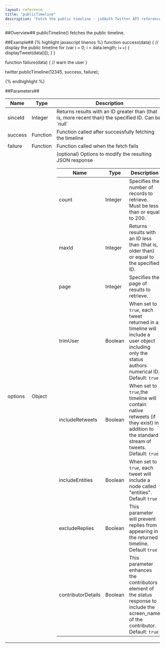 ```yaml
---
layout: reference
title: "publicTimeline"
description: "Fetch the public timeline - jsOAuth Twitter API reference"
---
```


##Overview##
publicTimeline() fetches the public timeline.

##Example##
{% highlight javascript linenos %}
function success(data)
{
    // display the public timeline
    for (var i = 0; i < data.length; i++)
    {
        displayTweet(data[i]);
    }
}

function failure(data)
{
    // warn the user
}

twitter.publicTimeline(12345, success, failure);

{% endhighlight %}

##Parameters##
<table>
    <thead>
        <tr><th>Name</th><th>Type</th><th>Description</th></tr>
    </thead>
    <tbody>
        <tr><td class="name">sinceId</td><td>Integer</td><td>Returns results with an ID greater than (that is, more recent than) the specified ID. Can be `null`</td></tr>
        <tr><td class="name">success</td><td>Function</td><td>Function called after successfully fetching the timeline</td></tr>
        <tr><td class="name">failure</td><td>Function</td><td>Function called when the fetch fails</td></tr>
        <tr>
            <td class="name">options</td><td>Object</td>
            <td>
                (optional) Options to modify the resulting JSON response
                <table>
                    <thead>
                        <tr><th>Name</th><th>Type</th><th>Description</th></tr>
                    </thead>
                    <tbody>
                        <tr><td class="name">count</td><td>Integer</td><td>Specifies the number of records to retrieve. Must be less than or equal to 200.</td></tr>
                        <tr><td class="name">maxId</td><td>Integer</td><td>Returns results with an ID less than (that is, older than) or equal to the specified ID.</td></tr>
                        <tr><td class="name">page</td><td>Integer</td><td>Specifies the page of results to retrieve.</td></tr>
                        <tr><td class="name">trimUser</td><td>Boolean</td><td>When set to <code>true</code>, each tweet returned in a timeline will include a user object including only the status authors numerical ID. Default: <code>true</code></td></tr>
                        <tr><td class="name">includeRetweets</td><td>Boolean</td><td>When set to <code>true</code>,the timeline will contain native retweets (if they exist) in addition to the standard stream of tweets. Default: <code>true</code></td></tr>
                        <tr><td class="name">includeEntities</td><td>Boolean</td><td>When set to <code>true</code>, each tweet will include a node called "entities". Default <code>true</code></td></tr>
                        <tr><td class="name">excludeReplies</td><td>Boolean</td><td>This parameter will prevent replies from appearing in the returned timeline. Default <code>true</code></td></tr>
                        <tr><td class="name">contributorDetails</td><td>Boolean</td><td>This parameter enhances the contributors element of the status response to include the screen_name of the contributor. Default: <code>true</code></td></tr>
                    </tbody>
                </table>
            </td>
        </tr>
    </tbody>
</table>